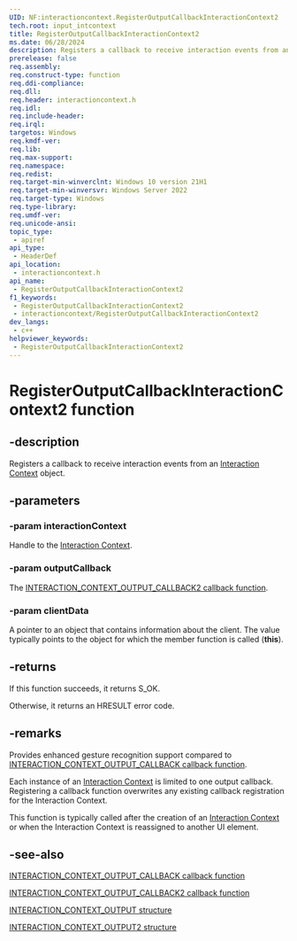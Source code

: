 ```yaml
---
UID: NF:interactioncontext.RegisterOutputCallbackInteractionContext2
tech.root: input_intcontext
title: RegisterOutputCallbackInteractionContext2
ms.date: 06/28/2024
description: Registers a callback to receive interaction events from an Interaction Context object.
prerelease: false
req.assembly: 
req.construct-type: function
req.ddi-compliance: 
req.dll: 
req.header: interactioncontext.h
req.idl: 
req.include-header: 
req.irql: 
targetos: Windows
req.kmdf-ver: 
req.lib: 
req.max-support: 
req.namespace: 
req.redist: 
req.target-min-winverclnt: Windows 10 version 21H1
req.target-min-winversvr: Windows Server 2022
req.target-type: Windows
req.type-library: 
req.umdf-ver: 
req.unicode-ansi: 
topic_type:
 - apiref
api_type:
 - HeaderDef
api_location:
 - interactioncontext.h
api_name:
 - RegisterOutputCallbackInteractionContext2
f1_keywords:
 - RegisterOutputCallbackInteractionContext2
 - interactioncontext/RegisterOutputCallbackInteractionContext2
dev_langs:
 - c++
helpviewer_keywords:
 - RegisterOutputCallbackInteractionContext2
---
```


# RegisterOutputCallbackInteractionContext2 function

## -description

Registers a callback to receive interaction events from an [Interaction Context](../_input_intcontext/index.md) object.

## -parameters

### -param interactionContext

Handle to the [Interaction Context](../_input_intcontext/index.md).

### -param outputCallback

The [INTERACTION_CONTEXT_OUTPUT_CALLBACK2 callback function](nc-interactioncontext-interaction_context_output_callback2.md).

### -param clientData

A pointer to an object that contains information about the client. The value typically points to the object for which the member function is called (**this**).

## -returns

If this function succeeds, it returns S_OK.

Otherwise, it returns an HRESULT error code.

## -remarks

Provides enhanced gesture recognition support compared to [INTERACTION_CONTEXT_OUTPUT_CALLBACK callback function](nc-interactioncontext-interaction_context_output_callback.md).

Each instance of an [Interaction Context](../_input_intcontext/index.md) is limited to one output callback. Registering a callback function overwrites any existing callback registration for the Interaction Context.

This function is typically called after the creation of an [Interaction Context](../_input_intcontext/index.md) or when the Interaction Context is reassigned to another UI element.

## -see-also

[INTERACTION_CONTEXT_OUTPUT_CALLBACK callback function](nc-interactioncontext-interaction_context_output_callback.md)

[INTERACTION_CONTEXT_OUTPUT_CALLBACK2 callback function](nc-interactioncontext-interaction_context_output_callback2.md)

[INTERACTION_CONTEXT_OUTPUT structure](ns-interactioncontext-interaction_context_output.md)

[INTERACTION_CONTEXT_OUTPUT2 structure](ns-interactioncontext-interaction_context_output2.md)
